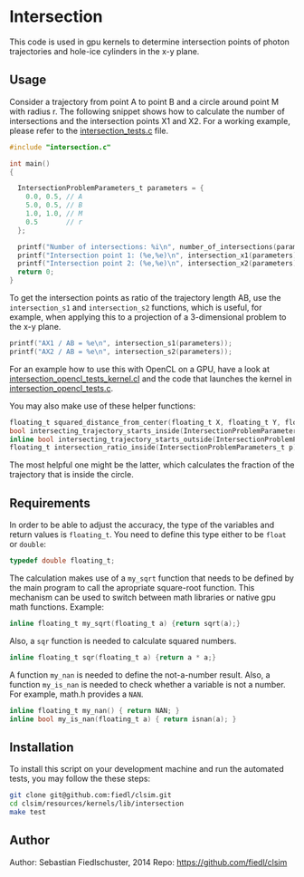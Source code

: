 # Intersection

This code is used in gpu kernels to determine intersection points of photon trajectories and hole-ice cylinders in the x-y plane.

## Usage

Consider a trajectory from point A to point B and a circle around point M with radius r. The following snippet shows how to calculate the number of intersections and the intersection points X1 and X2. For a working example, please refer to the [intersection_tests.c](intersection_tests.c) file.

```c
#include "intersection.c"

int main()
{

  IntersectionProblemParameters_t parameters = {
    0.0, 0.5, // A
    5.0, 0.5, // B
    1.0, 1.0, // M
    0.5       // r
  };

  printf("Number of intersections: %i\n", number_of_intersections(parameters));
  printf("Intersection point 1: (%e,%e)\n", intersection_x1(parameters), intersection_y1(parameters));
  printf("Intersection point 2: (%e,%e)\n", intersection_x2(parameters), intersection_y2(parameters));
  return 0;
}
```

To get the intersection points as ratio of the trajectory length AB, use the `intersection_s1` and `intersection_s2` functions, which is useful, for example, when applying this to a projection of a 3-dimensional problem to the x-y plane.

```c
printf("AX1 / AB = %e\n", intersection_s1(parameters));
printf("AX2 / AB = %e\n", intersection_s2(parameters));
```

For an example how to use this with OpenCL on a GPU, have a look at [intersection_opencl_tests_kernel.cl](intersection_opencl_tests_kernel.cl) and the code that launches the kernel in [intersection_opencl_tests.c](intersection_opencl_tests.c).

You may also make use of these helper functions:

```c
floating_t squared_distance_from_center(floating_t X, floating_t Y, floating_t MX, floating_t MY)
bool intersecting_trajectory_starts_inside(IntersectionProblemParameters_t p)
inline bool intersecting_trajectory_starts_outside(IntersectionProblemParameters_t p)
floating_t intersection_ratio_inside(IntersectionProblemParameters_t p)
```

The most helpful one might be the latter, which calculates the fraction of the trajectory that is inside the circle.

## Requirements

In order to be able to adjust the accuracy, the type of the variables and return values is `floating_t`. You need to define this type either to be `float` or `double`:

```c
typedef double floating_t;
```

The calculation makes use of a `my_sqrt` function that needs to be defined by the main program to call the apropriate square-root function. This mechanism can be used to switch between math libraries or native gpu math functions. Example:

```c
inline floating_t my_sqrt(floating_t a) {return sqrt(a);}
```

Also, a `sqr` function is needed to calculate squared numbers.

```c
inline floating_t sqr(floating_t a) {return a * a;}
```

A function `my_nan` is needed to define the not-a-number result. Also, a function `my_is_nan` is needed to check whether a variable is not a number. For example, math.h provides a `NAN`.

```c
inline floating_t my_nan() { return NAN; }
inline bool my_is_nan(floating_t a) { return isnan(a); }
```

## Installation

To install this script on your development machine and run the automated tests, you may follow the these steps:

```bash
git clone git@github.com:fiedl/clsim.git
cd clsim/resources/kernels/lib/intersection
make test
```

## Author

Author: Sebastian Fiedlschuster, 2014
Repo: https://github.com/fiedl/clsim

